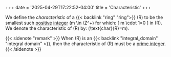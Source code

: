 +++
date = '2025-04-29T17:22:52-04:00'
title = 'Characteristic'
+++

We define the _characteristic_ of a {{< backlink "ring" "ring">}}
\(R\) to be the smallest such [positive]() [integer]() \(m \in \Z^+\)
for which:
\[
m \cdot 1=0
\]
in \(R\). We denote the characteristic of \(R\) by: \(\text{char}{R}=m\).

{{< sidenote "remark" >}}
When \(R\) is an {{< backlink "integral_domain" "integral domain" >}},
then the characteristic of \(R\) must be a [prime integer]().
{{< /sidenote >}}
